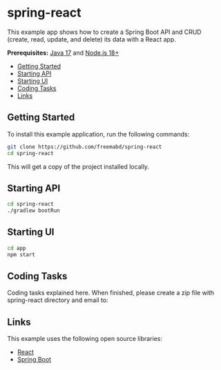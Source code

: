 # spring-react

This example app shows how to create a Spring Boot API and CRUD (create, read, update, and delete) its data with a React app.

**Prerequisites:** [Java 17](https://www.jenv.be/) and [Node.js 18+](https://nodejs.org/)

* [Getting Started](#getting-started)
* [Starting API](#starting-api)
* [Starting UI](#starting-ui)
* [Coding Tasks](#coding-tasks)
* [Links](#links)

## Getting Started

To install this example application, run the following commands:

```bash
git clone https://github.com/freemabd/spring-react
cd spring-react
```

This will get a copy of the project installed locally.

## Starting API
```bash
cd spring-react
./gradlew bootRun
```

## Starting UI
```bash
cd app
npm start
```

## Coding Tasks

Coding tasks explained here.
When finished, please create a zip file with spring-react directory and email to: 

## Links

This example uses the following open source libraries:

* [React](https://reactjs.org/)
* [Spring Boot](https://spring.io/projects/spring-boot)
